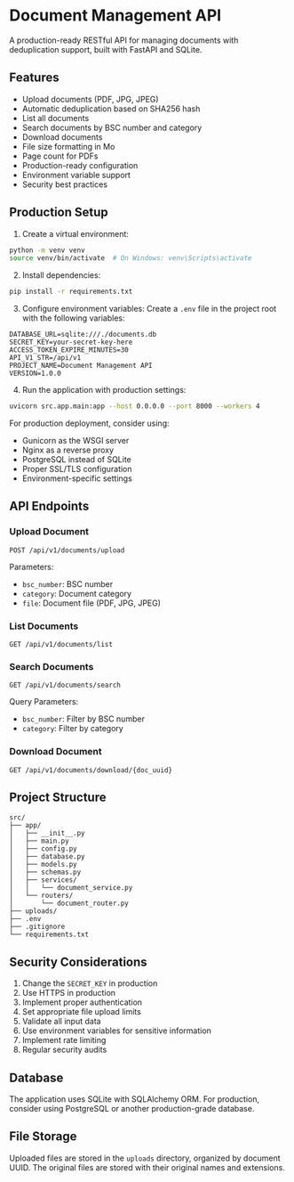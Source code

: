 # Document Management API

A production-ready RESTful API for managing documents with deduplication support, built with FastAPI and SQLite.

## Features

- Upload documents (PDF, JPG, JPEG)
- Automatic deduplication based on SHA256 hash
- List all documents
- Search documents by BSC number and category
- Download documents
- File size formatting in Mo
- Page count for PDFs
- Production-ready configuration
- Environment variable support
- Security best practices

## Production Setup

1. Create a virtual environment:
```bash
python -m venv venv
source venv/bin/activate  # On Windows: venv\Scripts\activate
```

2. Install dependencies:
```bash
pip install -r requirements.txt
```

3. Configure environment variables:
Create a `.env` file in the project root with the following variables:
```env
DATABASE_URL=sqlite:///./documents.db
SECRET_KEY=your-secret-key-here
ACCESS_TOKEN_EXPIRE_MINUTES=30
API_V1_STR=/api/v1
PROJECT_NAME=Document Management API
VERSION=1.0.0
```

4. Run the application with production settings:
```bash
uvicorn src.app.main:app --host 0.0.0.0 --port 8000 --workers 4
```

For production deployment, consider using:
- Gunicorn as the WSGI server
- Nginx as a reverse proxy
- PostgreSQL instead of SQLite
- Proper SSL/TLS configuration
- Environment-specific settings

## API Endpoints

### Upload Document
```
POST /api/v1/documents/upload
```
Parameters:
- `bsc_number`: BSC number
- `category`: Document category
- `file`: Document file (PDF, JPG, JPEG)

### List Documents
```
GET /api/v1/documents/list
```

### Search Documents
```
GET /api/v1/documents/search
```
Query Parameters:
- `bsc_number`: Filter by BSC number
- `category`: Filter by category

### Download Document
```
GET /api/v1/documents/download/{doc_uuid}
```

## Project Structure

```
src/
├── app/
│   ├── __init__.py
│   ├── main.py
│   ├── config.py
│   ├── database.py
│   ├── models.py
│   ├── schemas.py
│   ├── services/
│   │   └── document_service.py
│   └── routers/
│       └── document_router.py
├── uploads/
├── .env
├── .gitignore
└── requirements.txt
```

## Security Considerations

1. Change the `SECRET_KEY` in production
2. Use HTTPS in production
3. Implement proper authentication
4. Set appropriate file upload limits
5. Validate all input data
6. Use environment variables for sensitive information
7. Implement rate limiting
8. Regular security audits

## Database

The application uses SQLite with SQLAlchemy ORM. For production, consider using PostgreSQL or another production-grade database.

## File Storage

Uploaded files are stored in the `uploads` directory, organized by document UUID. The original files are stored with their original names and extensions. 